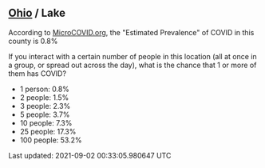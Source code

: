 
## [Ohio](/united-states/ohio) / Lake

According to [MicroCOVID.org](http://microcovid.org),
the "Estimated Prevalence" of COVID in this county is 0.8%

If you interact with a certain number of people in this location
(all at once in a group, or spread out across the day), what is the chance that
1 or more of them has COVID?

- 1 person: 0.8%
- 2 people: 1.5%
- 3 people: 2.3%
- 5 people: 3.7%
- 10 people: 7.3%
- 25 people: 17.3%
- 100 people: 53.2%

Last updated: 2021-09-02 00:33:05.980647 UTC
